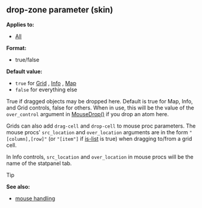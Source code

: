 ## drop-zone parameter (skin)

<!-- -->
**Applies to:**
+   [All](/ref/%7Bskin%7D/control.md) 
<!-- -->
**Format:**
+   true/false
<!-- -->
**Default value:**
+   `true` for [Grid](/ref/%7Bskin%7D/control/grid.md) ,
    [Info](/ref/%7Bskin%7D/control/info.md) , [Map](/ref/%7Bskin%7D/control/map.md) 
+   `false` for everything else


True if dragged objects may be dropped here. Default is true
for Map, Info, and Grid controls, false for others. When in use, this
will be the value of the `over_control` argument in
[MouseDrop()](/ref/client/proc/MouseDrop.md)  if you drop an atom here.


Grids can also add `drag-cell` and `drop-cell` to mouse proc
parameters. The mouse procs\' `src_location` and `over_location`
arguments are in the form `"[column],[row]"` (or `"[item"]` if
[is-list](/ref/%7Bskin%7D/param/is-list.md) is true) when dragging
to/from a grid cell. 

In Info controls, `src_location` and
`over_location` in mouse procs will be the name of the statpanel tab.

> [!TIP] 
> **See also:**
> +   [mouse handling](/ref/DM/mouse.md) 